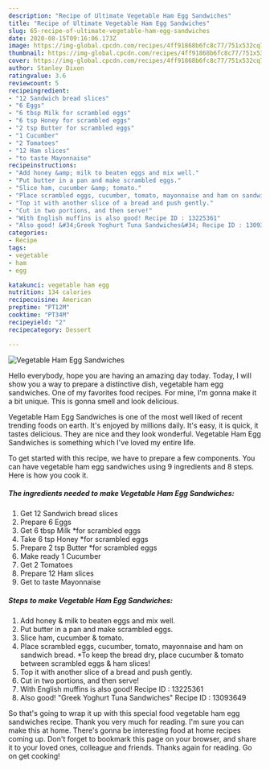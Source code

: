 ```yaml
---
description: "Recipe of Ultimate Vegetable Ham Egg Sandwiches"
title: "Recipe of Ultimate Vegetable Ham Egg Sandwiches"
slug: 65-recipe-of-ultimate-vegetable-ham-egg-sandwiches
date: 2020-08-15T09:16:06.173Z
image: https://img-global.cpcdn.com/recipes/4ff91868b6fc8c77/751x532cq70/vegetable-ham-egg-sandwiches-recipe-main-photo.jpg
thumbnail: https://img-global.cpcdn.com/recipes/4ff91868b6fc8c77/751x532cq70/vegetable-ham-egg-sandwiches-recipe-main-photo.jpg
cover: https://img-global.cpcdn.com/recipes/4ff91868b6fc8c77/751x532cq70/vegetable-ham-egg-sandwiches-recipe-main-photo.jpg
author: Stanley Dixon
ratingvalue: 3.6
reviewcount: 5
recipeingredient:
- "12 Sandwich bread slices"
- "6 Eggs"
- "6 tbsp Milk for scrambled eggs"
- "6 tsp Honey for scrambled eggs"
- "2 tsp Butter for scrambled eggs"
- "1 Cucumber"
- "2 Tomatoes"
- "12 Ham slices"
- "to taste Mayonnaise"
recipeinstructions:
- "Add honey &amp; milk to beaten eggs and mix well."
- "Put butter in a pan and make scrambled eggs."
- "Slice ham, cucumber &amp; tomato."
- "Place scrambled eggs, cucumber, tomato, mayonnaise and ham on sandwich bread. *To keep the bread dry, place cucumber &amp; tomato between scrambled eggs &amp; ham slices!"
- "Top it with another slice of a bread and push gently."
- "Cut in two portions, and then serve!"
- "With English muffins is also good! Recipe ID : 13225361"
- "Also good! &#34;Greek Yoghurt Tuna Sandwiches&#34; Recipe ID : 13093649"
categories:
- Recipe
tags:
- vegetable
- ham
- egg

katakunci: vegetable ham egg 
nutrition: 134 calories
recipecuisine: American
preptime: "PT12M"
cooktime: "PT34M"
recipeyield: "2"
recipecategory: Dessert

---
```



![Vegetable Ham Egg Sandwiches](https://img-global.cpcdn.com/recipes/4ff91868b6fc8c77/751x532cq70/vegetable-ham-egg-sandwiches-recipe-main-photo.jpg)

Hello everybody, hope you are having an amazing day today. Today, I will show you a way to prepare a distinctive dish, vegetable ham egg sandwiches. One of my favorites food recipes. For mine, I'm gonna make it a bit unique. This is gonna smell and look delicious.

Vegetable Ham Egg Sandwiches is one of the most well liked of recent trending foods on earth. It's enjoyed by millions daily. It's easy, it is quick, it tastes delicious. They are nice and they look wonderful. Vegetable Ham Egg Sandwiches is something which I've loved my entire life.




To get started with this recipe, we have to prepare a few components. You can have vegetable ham egg sandwiches using 9 ingredients and 8 steps. Here is how you cook it.

<!--inarticleads1-->

##### The ingredients needed to make Vegetable Ham Egg Sandwiches:

1. Get 12 Sandwich bread slices
1. Prepare 6 Eggs
1. Get 6 tbsp Milk *for scrambled eggs
1. Take 6 tsp Honey *for scrambled eggs
1. Prepare 2 tsp Butter *for scrambled eggs
1. Make ready 1 Cucumber
1. Get 2 Tomatoes
1. Prepare 12 Ham slices
1. Get to taste Mayonnaise




<!--inarticleads2-->

##### Steps to make Vegetable Ham Egg Sandwiches:

1. Add honey &amp; milk to beaten eggs and mix well.
1. Put butter in a pan and make scrambled eggs.
1. Slice ham, cucumber &amp; tomato.
1. Place scrambled eggs, cucumber, tomato, mayonnaise and ham on sandwich bread. *To keep the bread dry, place cucumber &amp; tomato between scrambled eggs &amp; ham slices!
1. Top it with another slice of a bread and push gently.
1. Cut in two portions, and then serve!
1. With English muffins is also good! Recipe ID : 13225361
1. Also good! &#34;Greek Yoghurt Tuna Sandwiches&#34; Recipe ID : 13093649




So that's going to wrap it up with this special food vegetable ham egg sandwiches recipe. Thank you very much for reading. I'm sure you can make this at home. There's gonna be interesting food at home recipes coming up. Don't forget to bookmark this page on your browser, and share it to your loved ones, colleague and friends. Thanks again for reading. Go on get cooking!
